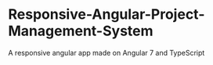 # Responsive-Angular-Project-Management-System
A responsive angular app made on Angular 7 and TypeScript
